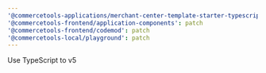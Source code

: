 ```yaml
---
'@commercetools-applications/merchant-center-template-starter-typescript': patch
'@commercetools-frontend/application-components': patch
'@commercetools-frontend/codemod': patch
'@commercetools-local/playground': patch
---
```


Use TypeScript to v5
